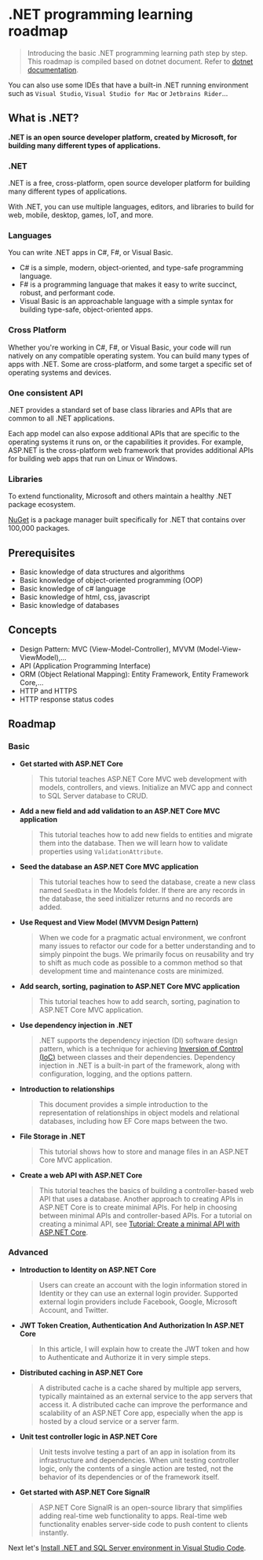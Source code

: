 # .NET programming learning roadmap

>Introducing the basic .NET programming learning path step by step. This roadmap is compiled based on dotnet document. Refer to [dotnet documentation](https://learn.microsoft.com/en-us/docs/).

You can also use some IDEs that have a built-in .NET running environment such as `Visual Studio`, `Visual Studio for Mac` or `Jetbrains Rider`...

## What is .NET?

**.NET is an open source developer platform, created by Microsoft, for building many different types of applications.**

### .NET

.NET is a free, cross-platform, open source developer platform for building many different types of applications.

With .NET, you can use multiple languages, editors, and libraries to build for web, mobile, desktop, games, IoT, and more.

### Languages

You can write .NET apps in C#, F#, or Visual Basic.

- C# is a simple, modern, object-oriented, and type-safe programming language.
- F# is a programming language that makes it easy to write succinct, robust, and performant code.
- Visual Basic is an approachable language with a simple syntax for building type-safe, object-oriented apps.

### Cross Platform

Whether you're working in C#, F#, or Visual Basic, your code will run natively on any compatible operating system. You can build many types of apps with .NET. Some are cross-platform, and some target a specific set of operating systems and devices.

### One consistent API

.NET provides a standard set of base class libraries and APIs that are common to all .NET applications.

Each app model can also expose additional APIs that are specific to the operating systems it runs on, or the capabilities it provides. For example, ASP.NET is the cross-platform web framework that provides additional APIs for building web apps that run on Linux or Windows.

### Libraries

To extend functionality, Microsoft and others maintain a healthy .NET package ecosystem.

[NuGet](https://www.nuget.org/) is a package manager built specifically for .NET that contains over 100,000 packages.

## Prerequisites

- Basic knowledge of data structures and algorithms
- Basic knowledge of object-oriented programming (OOP)
- Basic knowledge of c# language
- Basic knowledge of html, css, javascript
- Basic knowledge of databases

## Concepts

- Design Pattern: MVC (View-Model-Controller), MVVM (Model-View-ViewModel),...
- API (Application Programming Interface)
- ORM (Object Relational Mapping): Entity Framework, Entity Framework Core,...
- HTTP and HTTPS
- HTTP response status codes

## Roadmap

### Basic

- **Get started with ASP.NET Core**
  >This tutorial teaches ASP.NET Core MVC web development with models, controllers, and views. Initialize an MVC app and connect to SQL Server database to CRUD.

- **Add a new field and add validation to an ASP.NET Core MVC application**
  >This tutorial teaches how to add new fields to entities and migrate them into the database. Then we will learn how to validate properties using `ValidationAttribute`.

- **Seed the database an ASP.NET Core MVC application**
  >This tutorial teaches how to seed the database, create a new class named `SeedData` in the Models folder. If there are any records in the database, the seed initializer returns and no records are added.

- **Use Request and View Model (MVVM Design Pattern)**
  >When we code for a pragmatic actual environment, we confront many issues to refactor our code for a better understanding and to simply pinpoint the bugs. We primarily focus on reusability and try to shift as much code as possible to a common method so that development time and maintenance costs are minimized.

- **Add search, sorting, pagination to ASP.NET Core MVC application**
  >This tutorial teaches how to add search, sorting, pagination to ASP.NET Core MVC application.

- **Use dependency injection in .NET**
  >.NET supports the dependency injection (DI) software design pattern, which is a technique for achieving [Inversion of Control (IoC)](https://learn.microsoft.com/en-us/dotnet/architecture/modern-web-apps-azure/architectural-principles#dependency-inversion) between classes and their dependencies. Dependency injection in .NET is a built-in part of the framework, along with configuration, logging, and the options pattern.

- **Introduction to relationships**
  >This document provides a simple introduction to the representation of relationships in object models and relational databases, including how EF Core maps between the two.

- **File Storage in .NET**
  >This tutorial shows how to store and manage files in an ASP.NET Core MVC application.

- **Create a web API with ASP.NET Core**
  >This tutorial teaches the basics of building a controller-based web API that uses a database. Another approach to creating APIs in ASP.NET Core is to create minimal APIs. For help in choosing between minimal APIs and controller-based APIs. For a tutorial on creating a minimal API, see [Tutorial: Create a minimal API with ASP.NET Core](https://learn.microsoft.com/en-us/aspnet/core/tutorials/min-web-api?view=aspnetcore-8.0&tabs=visual-studio).

### Advanced

- **Introduction to Identity on ASP.NET Core**
  >Users can create an account with the login information stored in Identity or they can use an external login provider. Supported external login providers include Facebook, Google, Microsoft Account, and Twitter.

- **JWT Token Creation, Authentication And Authorization In ASP.NET Core**
  >In this article, I will explain how to create the JWT token and how to Authenticate and Authorize it in very simple steps.

- **Distributed caching in ASP.NET Core**
  >A distributed cache is a cache shared by multiple app servers, typically maintained as an external service to the app servers that access it. A distributed cache can improve the performance and scalability of an ASP.NET Core app, especially when the app is hosted by a cloud service or a server farm.

- **Unit test controller logic in ASP.NET Core**
  >Unit tests involve testing a part of an app in isolation from its infrastructure and dependencies. When unit testing controller logic, only the contents of a single action are tested, not the behavior of its dependencies or of the framework itself.

- **Get started with ASP.NET Core SignalR**
  >ASP.NET Core SignalR is an open-source library that simplifies adding real-time web functionality to apps. Real-time web functionality enables server-side code to push content to clients instantly.
  
Next let's [Install .NET and SQL Server environment in Visual Studio Code](https://github.com/NguyenPhuDuc307/install-dotnet-sql-server).

